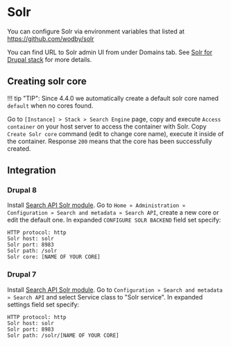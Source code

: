 # Solr

You can configure Solr via environment variables that listed at https://github.com/wodby/solr

You can find URL to Solr admin UI from under Domains tab. See [Solr for Drupal stack](https://cloud.wodby.com/stackhub/07a28bf6-6772-4ac2-9d3e-6b097e9038ff) for more details.

## Creating solr core

!!! tip "TIP":
    Since 4.4.0 we automatically create a default solr core named `default` when no cores found.

Go to `[Instance] > Stack > Search Engine` page, copy and execute `Access container` on your host server to access the container with Solr. Copy `Create Solr core` command (edit to change core name), execute it inside of the container. Response `200` means that the core has been successfully created.

## Integration 

### Drupal 8

Install [Search API Solr module](https://www.drupal.org/project/search_api_solr). Go to `Home » Administration » Configuration » Search and metadata » Search API`, create a new core or edit the default one. In expanded `CONFIGURE SOLR BACKEND` field set specify:

```
HTTP protocol: http
Solr host: solr
Solr port: 8983
Solr path: /solr
Solr core: [NAME OF YOUR CORE]
```

### Drupal 7

Install [Search API Solr module](https://www.drupal.org/project/search_api_solr). Go to `Configuration » Search and metadata » Search API` and select Service class to "Solr service". In expanded settings field set specify:

```
HTTP protocol: http
Solr host: solr
Solr port: 8983
Solr path: /solr/[NAME OF YOUR CORE]
```
